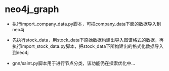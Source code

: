 # neo4j_graph


+ 执行import_company_data.py脚本，可把company_data下面的数据导入到neo4j
+ 先执行stock_data，用stock_data下原始数据构建出导入图谱格式的数据，再执行import_stock_data.py脚本，把stock_data下所构建出的格式化数据导入到neo4j


+ gnn/saint.py脚本用于进行节点分类，该功能仍在探索优化中...